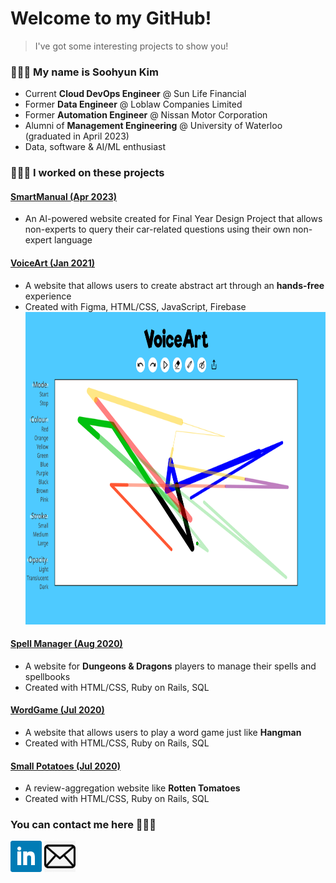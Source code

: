 # Welcome to my GitHub!
> I've got some interesting projects to show you!

### 👩🏻‍🎓 My name is Soohyun Kim
- Current **Cloud DevOps Engineer** @ Sun Life Financial
- Former **Data Engineer** @ Loblaw Companies Limited
- Former **Automation Engineer** @ Nissan Motor Corporation
- Alumni of **Management Engineering** @ University of Waterloo (graduated in April 2023)
- Data, software & AI/ML enthusiast

### 👩🏻‍💻 I worked on these projects
#### <a href="https://drive.google.com/file/d/1x0QnM4RGB66VMYbTJnMKlgvgKuj-Lz6p/view?usp=sharing">SmartManual (Apr 2023)</a>
- An AI-powered website created for Final Year Design Project that allows non-experts to query their car-related questions using their own non-expert language
#### <a href="https://devpost.com/software/voiceart">VoiceArt (Jan 2021)</a>
- A website that allows users to create abstract art through an **hands-free** experience
- Created with Figma, HTML/CSS, JavaScript, Firebase
    <img src="images/VoiceArt.png" width="800px" height="500px">
#### <a href="https://spellmanager-s449kim.herokuapp.com">Spell Manager (Aug 2020)</a>
- A website for **Dungeons & Dragons** players to manage their spells and spellbooks
- Created with HTML/CSS, Ruby on Rails, SQL
#### <a href="https://rails-wordgame-s449kim.herokuapp.com/">WordGame (Jul 2020)</a>
- A website that allows users to play a word game just like **Hangman**
- Created with HTML/CSS, Ruby on Rails, SQL
#### <a href="https://small-potatoes-s449kim.herokuapp.com">Small Potatoes (Jul 2020)</a>
- A review-aggregation website like **Rotten Tomatoes**
- Created with HTML/CSS, Ruby on Rails, SQL

### You can contact me here 🙆🏻‍♀️
<a href="https://linkedin.com/in/uw-soohyunkim"><img src="images/LinkedIn.png" width="50px" height="50px"></a>
<a href="mailto:s449kim@uwaterloo.ca"><img src="images/Email.jpg" width="50px" height="50px"></a>
